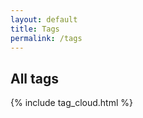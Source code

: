 ```yaml
---
layout: default
title: Tags
permalink: /tags
---
```


<h2>All tags</h2>

<div id="tag-cloud" class='tags'>
  {% include tag_cloud.html %}
</div>
